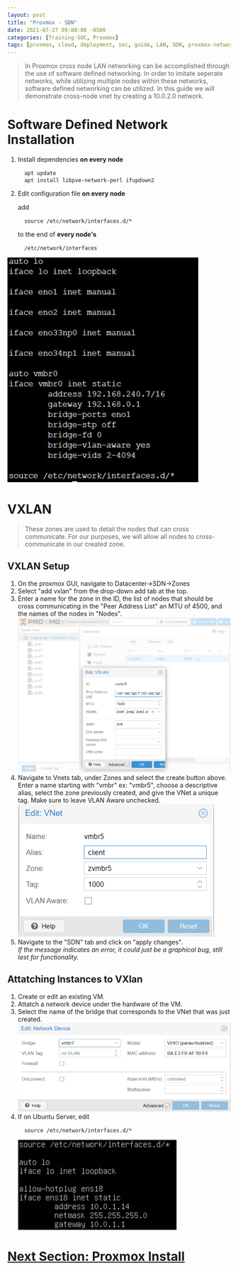 ```yaml
---
layout: post
title: "Proxmox - SDN"
date: 2021-07-27 09:00:00 -0500
categories: [Training-SOC, Proxmox]
tags: [proxmox, cloud, deployment, soc, guide, LAN, SDN, proxmox-networking]
---
```

> In Proxmox cross node LAN networking can be accomplished through the use of software defined networking. In order to imitate seperate networks, while utilizing multiple nodes within these networks, software defined networking can be utilized. In this guide we will demonstrate cross-node vnet by creating a 10.0.2.0 network.
>

# Software Defined Network Installation
1. Install dependencies <b>on every node</b>
   ```console
     apt update
     apt install libpve-network-perl ifupdown2
   ```

2. Edit configuration file <b>on every node</b>
   
    add 
      ```console
        source /etc/network/interfaces.d/*
      ```
      to the end of <b>every node's</b> 
      ```console
        /etc/network/interfaces
      ```
 ![Desktop View](https://github.com/BSU-Cybersecurity/BSU-Cybersecurity.github.io/blob/main/images/proxmoxSDNInterface.jpg?raw=true)
# VXLAN
>These zones are used to detail the nodes that can cross communicate. For our purposes, we will allow all nodes to cross-communicate in our created zone.
>
## VXLAN Setup
1. On the proxmox GUI, navigate to Datacenter->SDN->Zones
2. Select "add vxlan" from the drop-down add tab at the top.
3. Enter a name for the zone in the ID, the list of nodes that should be cross communicating in the "Peer Address List" an MTU of 4500, and the names of the nodes in "Nodes".
![Desktop View](https://github.com/BSU-Cybersecurity/BSU-Cybersecurity.github.io/blob/main/images/proxmoxVXLanZone.png?raw=true)
4. Navigate to Vnets tab, under Zones and select the create button above. Enter a name starting with "vmbr" ex: "vmbr5", choose a descriptive alias, select the zone previously created, and give the VNet a unique tag. Make sure to leave VLAN Aware unchecked.
![Desktop View](https://github.com/BSU-Cybersecurity/BSU-Cybersecurity.github.io/blob/main/images/VNet.png?raw=true)
5. Navigate to the "SDN" tab and click on "apply changes".<br>
_If the message indicates an error, it could just be a graphical bug, still test for functionality._
## Attatching Instances to VXlan
1. Create or edit an existing VM.
2. Attatch a network device under the hardware of the VM.
3. Select the name of the bridge that corresponds to the VNet that was just created.
![Desktop View](https://github.com/BSU-Cybersecurity/BSU-Cybersecurity.github.io/blob/main/images/vnetbridge.png?raw=true)
4. If on Ubuntu Server, edit 
      ```console
        source /etc/network/interfaces.d/*
      ```
     ![Desktop View](https://github.com/BSU-Cybersecurity/BSU-Cybersecurity.github.io/blob/main/images/networkbridgesettings.png?raw=true)
      

# [Next Section: Proxmox Install](https://bsu-cybersecurity.github.io/posts/proxmox-deployment-installation/)
